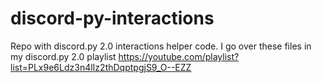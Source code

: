 # discord-py-interactions

Repo with discord.py 2.0 interactions helper code.
I go over these files in my discord.py 2.0 playlist
https://youtube.com/playlist?list=PLx9e6Ldz3n4lIz2thDqptpgjS9_O--EZZ
